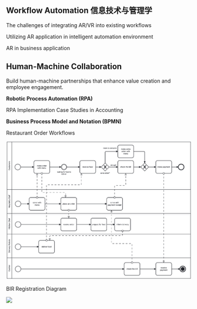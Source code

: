 ## Workflow Automation 信息技术与管理学

The challenges of integrating AR/VR into existing workflows

Utilizing AR application in intelligent automation environment

AR in business application

## Human-Machine Collaboration

Build human-machine partnerships that enhance value creation and employee engagement.

**Robotic Process Automation (RPA)**

RPA Implementation Case Studies in Accounting

**Business Process Model and Notation (BPMN)**

Restaurant Order Workflows

![](https://github.com/softdata/atasteofmemory/blob/asset/restaurant_order_workflows.png)

BIR Registration Diagram

![](https://github.com/softdata/blogimg/blob/asset/BIR_Registration_Diagram.png)
